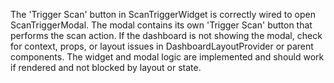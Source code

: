 The 'Trigger Scan' button in ScanTriggerWidget is correctly wired to open ScanTriggerModal. The modal contains its own 'Trigger Scan' button that performs the scan action. If the dashboard is not showing the modal, check for context, props, or layout issues in DashboardLayoutProvider or parent components. The widget and modal logic are implemented and should work if rendered and not blocked by layout or state.
